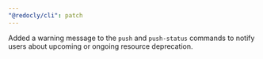 ```yaml
---
"@redocly/cli": patch
---
```


Added a warning message to the `push` and `push-status` commands to notify users about upcoming or ongoing resource deprecation.
